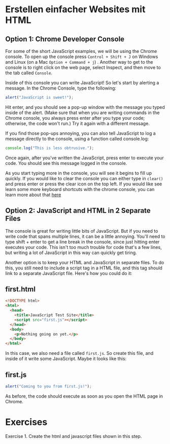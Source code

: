 # Erstellen einfacher Websites mit HTML

## Option 1: Chrome Developer Console

For some of the short JavaScript examples, we will be using the Chrome console. To open up the console press `Control + Shift + J` on Windows and Linux (on a Mac `Option + Command + j`) . Another way to get to the console is to right click on the web page, select Inspect, and then move to the tab called `Console`.

Inside of this console you can write JavaScript! So let's start by alerting a message. In the Chrome Console, type the following:

~~~javascript
alert("JavaScript is sweet!");
~~~

Hit enter, and you should see a pop-up window with the message you typed inside of the alert. (Make sure that when you are writing commands in the Chrome console, you always press enter after you type your code; otherwise, the code won't run.) Try it again with a different message.

If you find those pop-ups annoying, you can also tell JavaScript to log a message directly to the console, using a function called console.log:

~~~javascript
console.log("This is less obtrusive.");
~~~

Once again, after you've written the JavaScript, press enter to execute your code. You should see this message logged in the console.

As you start typing more in the console, you will see it begins to fill up quickly. If you would like to clear the console you can either type in `clear()` and press enter or press the clear icon on the top left. If you would like see learn some more keyboard shortcuts with the chrome console, you can learn more about that [here](https://developers.google.com/web/tools/chrome-devtools/shortcuts?hl=en)

## Option 2: JavaScript and HTML in 2 Separate Files

The console is great for writing little bits of JavaScript. But if you need to write code that spans multiple lines, it can be a little annoying. You'll need to type shift + enter to get a line break in the console, since just hitting enter executes your code. This isn't too much trouble for code that's a few lines, but writing a lot of JavaScript in this way can quickly get tiring.

Another option is to keep your HTML and JavaScript in separate files. To do this, you still need to include a script tag in a HTML file, and this tag should link to a separate JavaScript file. Here's how you could do it:

## first.html

~~~html
<!DOCTYPE html>
<html> 
  <head>
    <title>JavaScript Test Site</title>
    <script src="first.js"></script>
  </head>
  <body>
    <p>Nothing going on yet.</p>
  </body>
</html>
~~~

In this case, we also need a file called `first.js`. So create this file, and inside of it write some JavaScript. Maybe it looks like this:

## first.js

~~~javascript
alert("Coming to you from first.js!");
~~~

As before, the code should execute as soon as you open the HTML page in Chrome.

# Exercises

Exercise 1. Create the html and javascript files shown in this step.

